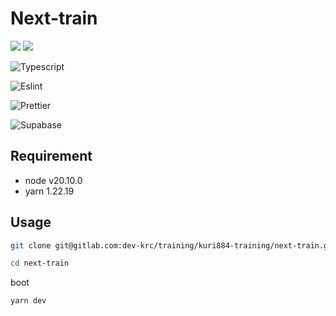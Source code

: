 # Next-train

<img src="https://img.shields.io/badge/-Node.js-339933.svg?logo=node.js&style=plastic">

<img src="https://img.shields.io/badge/-Next.js-000000.svg?logo=next.js&style=plastic">

![Typescript](https://img.shields.io/badge/-Typescript-007ACC.svg?logo=typescript&style=plastic)

![Eslint](https://img.shields.io/badge/-Eslint-339933.svg?logo=eslint&style=plastic)

![Prettier](https://img.shields.io/badge/-Prettier-F7B93E.svg?logo=prettier&style=plastic)

![Supabase](https://img.shields.io/badge/-Supabase-3FCF8E.svg?logo=supabase&style=plastic)

## Requirement

- node v20.10.0
- yarn 1.22.19

## Usage

```bash
git clone git@gitlab.com:dev-krc/training/kuri884-training/next-train.git
```

```bash
cd next-train
```

boot

```bash
yarn dev
```
